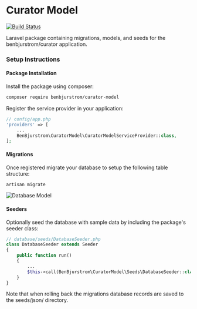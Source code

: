 # Curator Model
[![Build Status](https://travis-ci.org/benbjurstrom/curator-model.svg?branch=master)](https://travis-ci.org/benbjurstrom/curator-model)

Laravel package containing migrations, models, and seeds for the benbjurstrom/curator application.

### Setup Instructions

#### Package Installation
Install the package using composer:

``` bash
composer require benbjurstrom/curator-model
```

Register the service provider in your application:
```php
// config/app.php
'providers' => [
    ...
    BenBjurstrom\CuratorModel\CuratorModelServiceProvider::class,
];
```

#### Migrations
Once registered migrate your database to setup the following table structure: 

``` bash
artisan migrate
```

![Database Model](http://i.imgur.com/6zHK1g7.png)


#### Seeders
Optionally seed the database with sample data by including the package's seeder class:

```php
// database/seeds/DatabaseSeeder.php
class DatabaseSeeder extends Seeder
{
    public function run()
    {
        ...
        $this->call(BenBjurstrom\CuratorModel\Seeds\DatabaseSeeder::class);
    }
}
```

Note that when rolling back the migrations database records are saved to the seeds/json/ directory.
